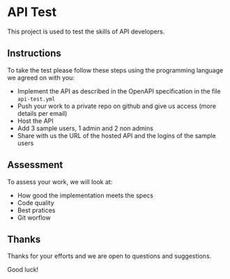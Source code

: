 # API Test

This project is used to test the skills of API developers.

## Instructions

To take the test please follow these steps using the programming language we agreed on with you:

- Implement the API as described in the OpenAPI specification in the file `api-test.yml`
- Push your work to a private repo on github and give us access (more details per email)
- Host the API
- Add 3 sample users, 1 admin and 2 non admins
- Share with us the URL of the hosted API and the logins of the sample users

## Assessment

To assess your work, we will look at:

- How good the implementation meets the specs
- Code quality
- Best pratices
- Git worflow

## Thanks

Thanks for your efforts and we are open to questions and suggestions.

Good luck!
